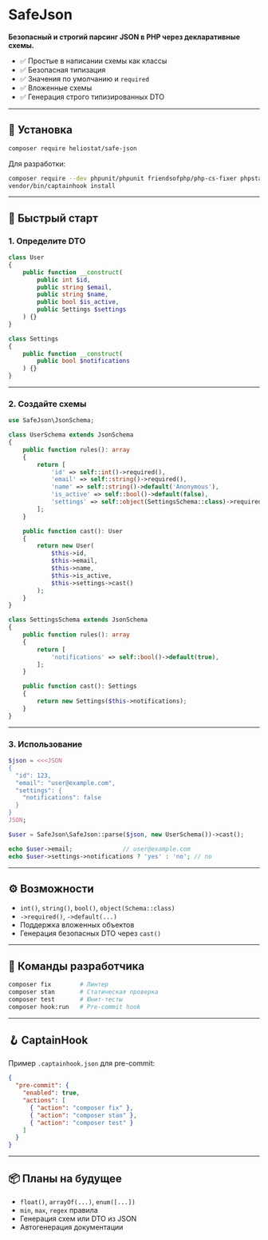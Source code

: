 # SafeJson

**Безопасный и строгий парсинг JSON в PHP через декларативные схемы.**

- ✅ Простые в написании схемы как классы
- ✅ Безопасная типизация
- ✅ Значения по умолчанию и `required`
- ✅ Вложенные схемы
- ✅ Генерация строго типизированных DTO

---

## 🔧 Установка

```bash
composer require heliostat/safe-json
```

Для разработки:

```bash
composer require --dev phpunit/phpunit friendsofphp/php-cs-fixer phpstan/phpstan captainhook/captainhook
vendor/bin/captainhook install
```

---

## 🚀 Быстрый старт

### 1. Определите DTO

```php
class User
{
    public function __construct(
        public int $id,
        public string $email,
        public string $name,
        public bool $is_active,
        public Settings $settings
    ) {}
}

class Settings
{
    public function __construct(
        public bool $notifications
    ) {}
}
```

---

### 2. Создайте схемы

```php
use SafeJson\JsonSchema;

class UserSchema extends JsonSchema
{
    public function rules(): array
    {
        return [
            'id' => self::int()->required(),
            'email' => self::string()->required(),
            'name' => self::string()->default('Anonymous'),
            'is_active' => self::bool()->default(false),
            'settings' => self::object(SettingsSchema::class)->required(),
        ];
    }

    public function cast(): User
    {
        return new User(
            $this->id,
            $this->email,
            $this->name,
            $this->is_active,
            $this->settings->cast()
        );
    }
}

class SettingsSchema extends JsonSchema
{
    public function rules(): array
    {
        return [
            'notifications' => self::bool()->default(true),
        ];
    }

    public function cast(): Settings
    {
        return new Settings($this->notifications);
    }
}
```

---

### 3. Использование

```php
$json = <<<JSON
{
  "id": 123,
  "email": "user@example.com",
  "settings": {
    "notifications": false
  }
}
JSON;

$user = SafeJson\SafeJson::parse($json, new UserSchema())->cast();

echo $user->email;              // user@example.com
echo $user->settings->notifications ? 'yes' : 'no'; // no
```

---

## ⚙️ Возможности

- `int()`, `string()`, `bool()`, `object(Schema::class)`
- `->required()`, `->default(...)`
- Поддержка вложенных объектов
- Генерация безопасных DTO через `cast()`

---

## 🧪 Команды разработчика

```bash
composer fix        # Линтер
composer stan       # Статическая проверка
composer test       # Юнит-тесты
composer hook:run   # Pre-commit hook
```

---

## 🪝 CaptainHook

Пример `.captainhook.json` для pre-commit:

```json
{
  "pre-commit": {
    "enabled": true,
    "actions": [
      { "action": "composer fix" },
      { "action": "composer stan" },
      { "action": "composer test" }
    ]
  }
}
```

---

## 📦 Планы на будущее

- `float()`, `arrayOf(...)`, `enum([...])`
- `min`, `max`, `regex` правила
- Генерация схем или DTO из JSON
- Автогенерация документации  
